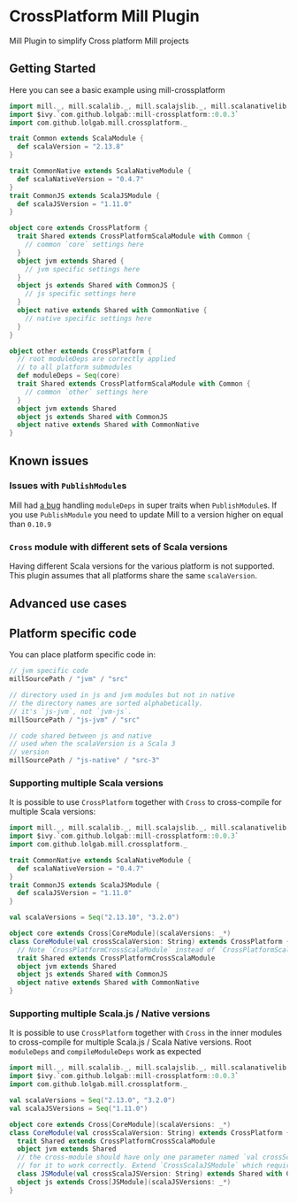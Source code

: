 # CrossPlatform Mill Plugin

Mill Plugin to simplify Cross platform Mill projects

## Getting Started

Here you can see a basic example using mill-crossplatform

```scala
import mill._, mill.scalalib._, mill.scalajslib._, mill.scalanativelib._
import $ivy.`com.github.lolgab::mill-crossplatform::0.0.3`
import com.github.lolgab.mill.crossplatform._

trait Common extends ScalaModule {
  def scalaVersion = "2.13.8"
}

trait CommonNative extends ScalaNativeModule {
  def scalaNativeVersion = "0.4.7"
}
trait CommonJS extends ScalaJSModule {
  def scalaJSVersion = "1.11.0"
}

object core extends CrossPlatform {
  trait Shared extends CrossPlatformScalaModule with Common {
    // common `core` settings here
  }
  object jvm extends Shared {
    // jvm specific settings here
  }
  object js extends Shared with CommonJS {
    // js specific settings here
  }
  object native extends Shared with CommonNative {
    // native specific settings here
  }
}

object other extends CrossPlatform {
  // root moduleDeps are correctly applied
  // to all platform submodules
  def moduleDeps = Seq(core)
  trait Shared extends CrossPlatformScalaModule with Common {
    // common `other` settings here
  }
  object jvm extends Shared
  object js extends Shared with CommonJS
  object native extends Shared with CommonNative
}
```

## Known issues

### Issues with `PublishModule`s

Mill had [a bug](https://github.com/com-lihaoyi/mill/issues/2082) handling `moduleDeps` in super traits when `PublishModule`s.
If you use `PublishModule` you need to update Mill to a version higher on equal than `0.10.9`

### `Cross` module with different sets of Scala versions

Having different Scala versions for the various platform is not supported.
This plugin assumes that all platforms share the same `scalaVersion`.

## Advanced use cases

## Platform specific code

You can place platform specific code in:

```scala
// jvm specific code
millSourcePath / "jvm" / "src"

// directory used in js and jvm modules but not in native
// the directory names are sorted alphabetically.
// it's `js-jvm`, not `jvm-js`.
millSourcePath / "js-jvm" / "src"

// code shared between js and native
// used when the scalaVersion is a Scala 3
// version
millSourcePath / "js-native" / "src-3"
```


### Supporting multiple Scala versions

It is possible to use `CrossPlatform` together with `Cross`
to cross-compile for multiple Scala versions:

```scala
import mill._, mill.scalalib._, mill.scalajslib._, mill.scalanativelib._
import $ivy.`com.github.lolgab::mill-crossplatform::0.0.3`
import com.github.lolgab.mill.crossplatform._

trait CommonNative extends ScalaNativeModule {
  def scalaNativeVersion = "0.4.7"
}
trait CommonJS extends ScalaJSModule {
  def scalaJSVersion = "1.11.0"
}

val scalaVersions = Seq("2.13.10", "3.2.0")

object core extends Cross[CoreModule](scalaVersions: _*)
class CoreModule(val crossScalaVersion: String) extends CrossPlatform {
  // Note `CrossPlatformCrossScalaModule` instead of `CrossPlatformScalaModule`
  trait Shared extends CrossPlatformCrossScalaModule
  object jvm extends Shared
  object js extends Shared with CommonJS
  object native extends Shared with CommonNative
}
```

### Supporting multiple Scala.js / Native versions

It is possible to use `CrossPlatform` together with `Cross`
in the inner modules to cross-compile for multiple Scala.js / Scala Native versions.
Root `moduleDeps` and `compileModuleDeps` work as expected

```scala
import mill._, mill.scalalib._, mill.scalajslib._, mill.scalanativelib._
import $ivy.`com.github.lolgab::mill-crossplatform::0.0.3`
import com.github.lolgab.mill.crossplatform._

val scalaVersions = Seq("2.13.0", "3.2.0")
val scalaJSVersions = Seq("1.11.0")

object core extends Cross[CoreModule](scalaVersions: _*)
class CoreModule(val crossScalaVersion: String) extends CrossPlatform {
  trait Shared extends CrossPlatformCrossScalaModule
  object jvm extends Shared
  // the cross-module should have only one parameter named `val crossScalaJSVersion: String`
  // for it to work correctly. Extend `CrossScalaJSModule` which requires it.
  class JSModule(val crossScalaJSVersion: String) extends Shared with CrossScalaJSModule
  object js extends Cross[JSModule](scalaJSVersions: _*)
}
```

